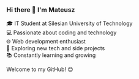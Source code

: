 ### Hi there 👋 I'm Mateusz  

🎓 IT Student at Silesian University of Technology  
💻 Passionate about coding and technology  
🌐 Web development enthusiast  
🚀 Exploring new tech and side projects  
📚 Constantly learning and growing  

Welcome to my GitHub! 😊
